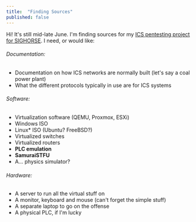 ```yaml
---
title:  "Finding Sources"
published: false
---
```


Hi! It's still mid-late June. I'm finding sources for my [ICS pentesting project for SIGHORSE][sighorse]. I need, or would like:

###### Documentation:
- Documentation on how ICS networks are normally built (let's say a coal power plant)
- What the different protocols typically in use are for ICS systems
###### Software:
- Virtualization software (QEMU, Proxmox, ESXi)
- Windows ISO
- Linux* ISO (Ubuntu? FreeBSD?)
- Virtualized switches
- Virtualized routers
- **PLC emulation**
- **SamuraiSTFU**
- A... physics simulator?
###### Hardware:
- A server to run all the virtual stuff on
- A monitor, keyboard and mouse (can't forget the simple stuff)
- A separate laptop to go on the offense
- A physical PLC, if I'm lucky

[sighorse]: [https://legacv.github.io/sighorsin-around-legacv-gets-swept]
[one]: []
